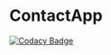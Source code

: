 # ContactApp
[![Codacy Badge](https://api.codacy.com/project/badge/Grade/245e6f98bbeb4179a3c89d67c277bf7c)](https://app.codacy.com/manual/abhishek.vaish_int18/ContactApp?utm_source=github.com&utm_medium=referral&utm_content=abhishekv5055/ContactApp&utm_campaign=Badge_Grade_Dashboard)
